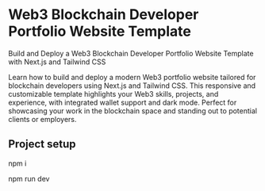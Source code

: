 # Web3 Blockchain Developer Portfolio Website Template

Build and Deploy a Web3 Blockchain Developer Portfolio Website Template with Next.js and Tailwind CSS

Learn how to build and deploy a modern Web3 portfolio website tailored for blockchain developers using Next.js and Tailwind CSS. This responsive and customizable template highlights your Web3 skills, projects, and experience, with integrated wallet support and dark mode. Perfect for showcasing your work in the blockchain space and standing out to potential clients or employers.

## Project setup

npm i

npm run dev

